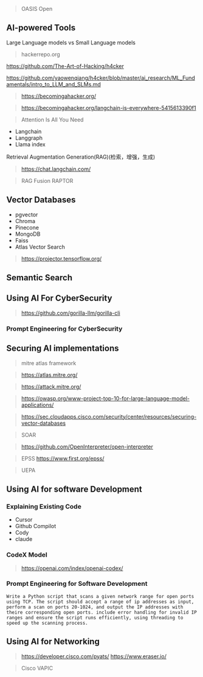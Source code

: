 > OASIS Open

## AI-powered Tools

Large Language models vs Small Language models

> hackerrepo.org

https://github.com/The-Art-of-Hacking/h4cker

https://github.com/yaowenqiang/h4cker/blob/master/ai_research/ML_Fundamentals/intro_to_LLM_and_SLMs.md

> https://becomingahacker.org/

> https://becomingahacker.org/langchain-is-everywhere-5415613390f1


> Attention Is All You Need

+ Langchain
+ Langgraph
+ Llama index


Retrieval Augmentation Generation(RAG)(检索，增强，生成)

> https://chat.langchain.com/

> RAG Fusion
> RAPTOR



## Vector Databases

+ pgvector
+ Chroma
+ Pinecone
+ MongoDB
+ Faiss
+ Atlas Vector Search

> https://projector.tensorflow.org/

## Semantic Search

## Using AI For CyberSecurity

> https://github.com/gorilla-llm/gorilla-cli


### Prompt Engineering for CyberSecurity

## Securing AI implementations

> mitre atlas framework

> https://atlas.mitre.org/

> https://attack.mitre.org/

> https://owasp.org/www-project-top-10-for-large-language-model-applications/

> https://sec.cloudapps.cisco.com/security/center/resources/securing-vector-databases


> SOAR

> https://github.com/OpenInterpreter/open-interpreter

> EPSS
> https://www.first.org/epss/

> UEPA




## Using AI for software Development

### Explaining Existing Code


+ Cursor
+ Github Compilot
+ Cody
+ claude

### CodeX Model

> https://openai.com/index/openai-codex/


### Prompt Engineering for Software Development

```
Write a Python script that scans a given network range for open ports using TCP. The script should accept a range of ip addresses as input, perform a scan on ports 20-1024, and output the IP addresses with theire corresponding open ports. include error handling for invalid IP ranges and ensure the script runs efficiently, using threading to speed up the scanning process.

```


## Using AI for Networking

> https://developer.cisco.com/pyats/
> https://www.eraser.io/

> Cisco VAPIC






